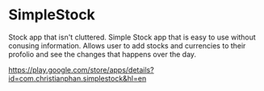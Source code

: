 # SimpleStock

Stock app that isn't cluttered. Simple Stock app that is easy to use without conusing information. Allows user to add stocks and currencies to their profolio and see the changes that happens over the day.

https://play.google.com/store/apps/details?id=com.christianphan.simplestock&hl=en

